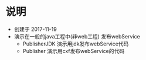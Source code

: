 ﻿# 说明
 * 创建于 2017-11-19
 * 演示在一般的java工程中(非web工程)  发布webService
   * PublisherJDK 演示用jdk发布webService代码
   * Publisher 演示用cxf发布webService的代码
